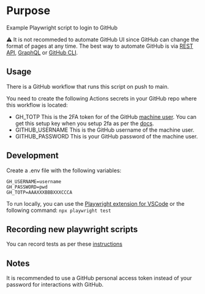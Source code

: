 # Purpose
Example Playwright script to login to GitHub

⚠️ It is not recommeded to automate GitHub UI since GitHub can change the format of pages at any time. The best way to automate GitHub is via [REST API](https://docs.github.com/en/rest), [GraphQL](https://docs.github.com/en/graphql) or [GitHub CLI](https://cli.github.com/).

## Usage
There is a GitHub workflow that runs this script on push to main. 

You need to create the following Actions secrets in your GitHub repo where this workflow is located:
- GH_TOTP This is the 2FA token for of the GitHub [machine user](https://docs.github.com/en/get-started/learning-about-github/types-of-github-accounts#:~:text=is%20called%20a-,machine%20user,-.%20For%20example%2C%20you). You can get this setup key when you setup 2fa as per the [docs](https://docs.github.com/en/authentication/securing-your-account-with-two-factor-authentication-2fa/configuring-two-factor-authentication#:~:text=QR%20code%2C%20click-,setup%20key,-to%20see%20a).
- GITHUB_USERNAME This is the GitHub username of the machine user.
- GITHUB_PASSWORD This is your GitHub password of the machine user.

## Development
Create a .env file with the following variables:
```
GH_USERNAME=username
GH_PASSWORD=pwd
GH_TOTP=AAAXXXBBBXXXCCCA
```

To run locally, you can use the [Playwright extension for VSCode](https://playwright.dev/docs/getting-started-vscode) or the following command:
```npx playwright test```

## Recording new playwright scripts
You can record tests as per these [instructions](https://marketplace.visualstudio.com/items?itemName=ms-playwright.playwright#record-new-tests)

## Notes
It is recommended to use a GitHub personal access token instead of your password for interactions with GitHub. 

